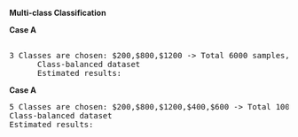 <b> Multi-class Classification </b>

<b> Case A </b>

<pre> 
3 Classes are chosen: $200,$800,$1200 -> Total 6000 samples, 2000 each
      Class-balanced dataset
      Estimated results: 
</pre>
      
<b> Case A </b>

<pre>
5 Classes are chosen: $200,$800,$1200,$400,$600 -> Total 10000 samples, 2000 each
Class-balanced dataset
Estimated results:
</pre>

